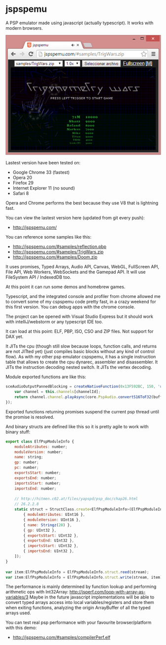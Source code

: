 jspspemu
========

A PSP emulator made using javascript (actually typescript). It works with modern browsers.

![TrigWars screenshot](/docs/screenshot_TrigWars.png?raw=true "TrigWars screenshot")

Lastest version have been tested on:
* Google Chrome 33 (fastest)
* Opera 20
* Firefox 29
* Internet Explorer 11 (no sound)
* Safari 8

Opera and Chrome performs the best because they use V8 that is lightning fast.

You can view the lastest version here (updated from git every push):
* http://jspspemu.com/

You can reference some samples like this:
* http://jspspemu.com/#samples/reflection.pbp
* http://jspspemu.com/#samples/TrigWars.zip
* http://jspspemu.com/#samples/Doom.zip

It uses promises, Typed Arrays, Audio API, Canvas, WebGL, FullScreen API, File API, Web Workers, WebSockets and the Gamepad API.
It will use FileSystem API / IndexedDB too.

At this point it can run some demos and homebrew games.

Typescript, and the integrated console and profiler from chrome allowed me to convert some of my cspspemu code pretty fast, in a crazy weekend for this first version. You can debug apps with the chrome console.

The project can be opened with Visual Studio Express but it should work with intelliJ/webstorm or any typescript IDE too.

It can load at this point: ELF, PBP, ISO, CSO and ZIP files. Not support for DAX yet.

It JITs the cpu (though still slow because loops, function calls, and returns are not JITted yet) (just compiles basic blocks without any kind of control flow).
As with my other psp emulator cspspemu, it has a single instruction table that allows to create the cpu dynarec, assembler and disassembler.
It JITs the instruction decoding nested switch.
It JITs the vertex decoding.

Module exported functions are like this:
```js
sceAudioOutputPannedBlocking = createNativeFunction(0x13F592BC, 150, 'uint', 'int/int/int/void*', this, (channelId: number, leftVolume: number, rightVolume: number, buffer: Stream) => {
	var channel = this.channels[channelId];
	return channel.channel.playAsync(core.PspAudio.convertS16ToF32(buffer.readInt16Array(2 * channel.sampleCount)));
});
```
Exported functions returning promises suspend the current psp thread until the promise is resolved.

And binary structs are defined like this so it is pretty agile to work with binary stuff:
```js
export class ElfPspModuleInfo {
    moduleAtributes: number;
    moduleVersion: number;
    name: string;
    gp: number;
    pc: number;
    exportsStart: number;
    exportsEnd: number;
    importsStart: number;
    importsEnd: number;

    // http://hitmen.c02.at/files/yapspd/psp_doc/chap26.html
    // 26.2.2.8
    static struct = StructClass.create<ElfPspModuleInfo>(ElfPspModuleInfo, [
		{ moduleAtributes: UInt16 },
		{ moduleVersion: UInt16 },
		{ name: Stringz(28) },
		{ gp: UInt32 },
		{ exportsStart: UInt32 },
		{ exportsEnd: UInt32 },
		{ importsStart: UInt32 },
		{ importsEnd: UInt32 },
    ]);
}

var item:ElfPspModuleInfo = ElfPspModuleInfo.struct.reed(stream);
var item:ElfPspModuleInfo = ElfPspModuleInfo.struct.write(stream, item);
```

The performance is mainly determined by function lookup and performing arithmetic ops with Int32Array:
http://jsperf.com/loop-with-array-as-variables/3
Maybe in the future javascript implementations will be able to convert typed arrays access into local variables/registers
and store them when exiting functions, analyzing the origin ArrayBuffer of all the typed arrays used.

You can test real psp performance with your favourite browser/platform with this demo:
* http://jspspemu.com/#samples/compilerPerf.elf

